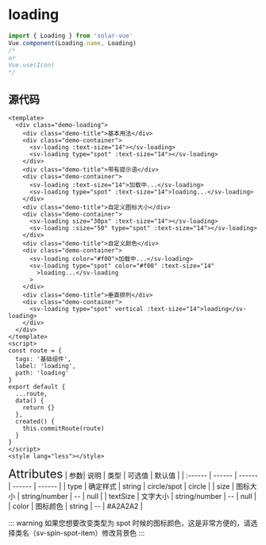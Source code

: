 # loading

```javascript
import { Loading } from 'solar-vue'
Vue.component(Loading.name, Loading)
/*
or
Vue.use(Icon)
*/
```

## 源代码

```vue
<template>
  <div class="demo-loading">
    <div class="demo-title">基本用法</div>
    <div class="demo-container">
      <sv-loading :text-size="14"></sv-loading>
      <sv-loading type="spot" :text-size="14"></sv-loading>
    </div>
    <div class="demo-title">带有提示语</div>
    <div class="demo-container">
      <sv-loading :text-size="14">加载中...</sv-loading>
      <sv-loading type="spot" :text-size="14">loading...</sv-loading>
    </div>
    <div class="demo-title">自定义图标大小</div>
    <div class="demo-container">
      <sv-loading size="30px" :text-size="14"></sv-loading>
      <sv-loading :size="50" type="spot" :text-size="14"></sv-loading>
    </div>
    <div class="demo-title">自定义颜色</div>
    <div class="demo-container">
      <sv-loading color="#f00">加载中...</sv-loading>
      <sv-loading type="spot" color="#f00" :text-size="14"
        >loading...</sv-loading
      >
    </div>
    <div class="demo-title">垂直排列</div>
    <div class="demo-container">
      <sv-loading type="spot" vertical :text-size="14">loading</sv-loading>
    </div>
  </div>
</template>
<script>
const route = {
  tags: '基础组件',
  label: 'loading',
  path: 'loading'
}
export default {
  ...route,
  data() {
    return {}
  },
  created() {
    this.commitRoute(route)
  }
}
</script>
<style lang="less"></style>
```

<ClientOnly>
<font size=5>Attributes</font>
| 参数| 说明 | 类型 | 可选值 | 默认值 |
| :------ | ------ | ------ | ------ | ------ |
| type | 确定样式 | string | circle/spot | circle |
| size | 图标大小 | string/number | -- | null |
| textSize | 文字大小 | string/number | -- | null |
| color | 图标颜色 | string | -- | #A2A2A2 |
</ClientOnly>

::: warning
如果您想要改变类型为 spot 时候的图标颜色，这是非常方便的，请选择类名（sv-spin-spot-item）修改背景色
:::
</ClientOnly>
